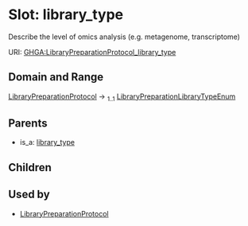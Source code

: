 
# Slot: library_type


Describe the level of omics analysis (e.g. metagenome, transcriptome)

URI: [GHGA:LibraryPreparationProtocol_library_type](https://w3id.org/GHGA/LibraryPreparationProtocol_library_type)


## Domain and Range

[LibraryPreparationProtocol](LibraryPreparationProtocol.md) &#8594;  <sub>1..1</sub> [LibraryPreparationLibraryTypeEnum](LibraryPreparationLibraryTypeEnum.md)

## Parents

 *  is_a: [library_type](library_type.md)

## Children


## Used by

 * [LibraryPreparationProtocol](LibraryPreparationProtocol.md)
